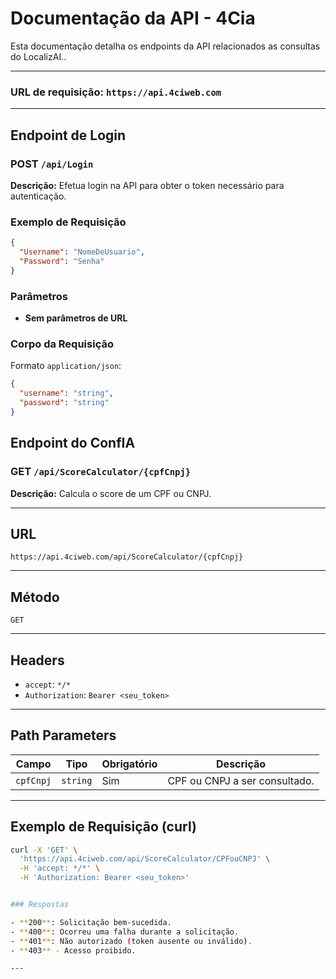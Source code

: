 # Documentação da API - 4Cia

Esta documentação detalha os endpoints da API relacionados as consultas do LocalizAI..

---

### **URL de requisição:** `https://api.4ciweb.com`

---



## Endpoint de Login

### **POST** `/api/Login`

**Descrição:** Efetua login na API para obter o token necessário para autenticação.

### Exemplo de Requisição

```json
{
  "Username": "NomeDeUsuario",
  "Password": "Senha"
}
```

### Parâmetros

- **Sem parâmetros de URL**

### Corpo da Requisição

Formato `application/json`:

```json
{
  "username": "string",
  "password": "string"
}
```





## Endpoint do ConfIA

### **GET** `/api/ScoreCalculator/{cpfCnpj}`

**Descrição:** Calcula o score de um CPF ou CNPJ.

---

## **URL**

`https://api.4ciweb.com/api/ScoreCalculator/{cpfCnpj}`

---

## **Método**

`GET`

---

## **Headers**

- `accept`: `*/*`
- `Authorization`: `Bearer <seu_token>`

---

## **Path Parameters**

| Campo     | Tipo     | Obrigatório | Descrição                      |
|-----------|----------|-------------|--------------------------------|
| `cpfCnpj` | `string` | Sim         | CPF ou CNPJ a ser consultado. |

---

## **Exemplo de Requisição (curl)**

```bash
curl -X 'GET' \
  'https://api.4ciweb.com/api/ScoreCalculator/CPFouCNPJ' \
  -H 'accept: */*' \
  -H 'Authorization: Bearer <seu_token>'


### Respostas

- **200**: Solicitação bem-sucedida.
- **400**: Ocorreu uma falha durante a solicitação.
- **401**: Não autorizado (token ausente ou inválido).
- **403** - Acesso proibido.

---
